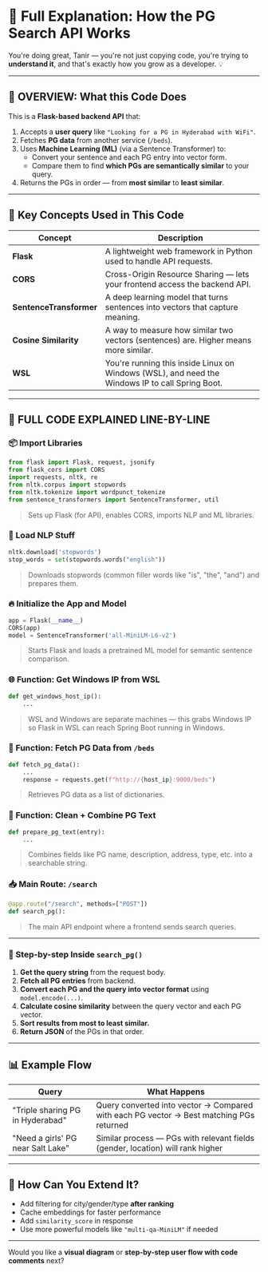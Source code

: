 
# 🧠 Full Explanation: How the PG Search API Works

You're doing great, Tanir — you're not just copying code, you're trying to **understand it**, and that's exactly how you grow as a developer. 💡

---

## 🔧 OVERVIEW: What this Code Does

This is a **Flask-based backend API** that:
1. Accepts a **user query** like `"Looking for a PG in Hyderabad with WiFi"`.
2. Fetches **PG data** from another service (`/beds`).
3. Uses **Machine Learning (ML)** (via a Sentence Transformer) to:
   - Convert your sentence and each PG entry into vector form.
   - Compare them to find **which PGs are semantically similar** to your query.
4. Returns the PGs in order — from **most similar** to **least similar**.

---

## 🧠 Key Concepts Used in This Code

| Concept | Description |
|--------|-------------|
| **Flask** | A lightweight web framework in Python used to handle API requests. |
| **CORS** | Cross-Origin Resource Sharing — lets your frontend access the backend API. |
| **SentenceTransformer** | A deep learning model that turns sentences into vectors that capture meaning. |
| **Cosine Similarity** | A way to measure how similar two vectors (sentences) are. Higher means more similar. |
| **WSL** | You're running this inside Linux on Windows (WSL), and need the Windows IP to call Spring Boot. |

---

## 🧩 FULL CODE EXPLAINED LINE-BY-LINE

### 📦 Import Libraries

```python
from flask import Flask, request, jsonify
from flask_cors import CORS
import requests, nltk, re
from nltk.corpus import stopwords
from nltk.tokenize import wordpunct_tokenize
from sentence_transformers import SentenceTransformer, util
```
> Sets up Flask (for API), enables CORS, imports NLP and ML libraries.

### 🧠 Load NLP Stuff

```python
nltk.download('stopwords')
stop_words = set(stopwords.words("english"))
```
> Downloads stopwords (common filler words like "is", "the", "and") and prepares them.

### 🔥 Initialize the App and Model

```python
app = Flask(__name__)
CORS(app)
model = SentenceTransformer('all-MiniLM-L6-v2')
```
> Starts Flask and loads a pretrained ML model for semantic sentence comparison.

### 🌐 Function: Get Windows IP from WSL

```python
def get_windows_host_ip():
    ...
```
> WSL and Windows are separate machines — this grabs Windows IP so Flask in WSL can reach Spring Boot running in Windows.

### 🔄 Function: Fetch PG Data from `/beds`

```python
def fetch_pg_data():
    ...
    response = requests.get(f"http://{host_ip}:9000/beds")
```
> Retrieves PG data as a list of dictionaries.

### 🧹 Function: Clean + Combine PG Text

```python
def prepare_pg_text(entry):
    ...
```
> Combines fields like PG name, description, address, type, etc. into a searchable string.

### 📥 Main Route: `/search`

```python
@app.route("/search", methods=["POST"])
def search_pg():
```
> The main API endpoint where a frontend sends search queries.

---

### 💬 Step-by-step Inside `search_pg()`

1. **Get the query string** from the request body.
2. **Fetch all PG entries** from backend.
3. **Convert each PG and the query into vector format** using `model.encode(...)`.
4. **Calculate cosine similarity** between the query vector and each PG vector.
5. **Sort results from most to least similar.**
6. **Return JSON** of the PGs in that order.

---

## 📊 Example Flow

| Query | What Happens |
|-------|--------------|
| "Triple sharing PG in Hyderabad" | Query converted into vector → Compared with each PG vector → Best matching PGs returned |
| "Need a girls' PG near Salt Lake" | Similar process — PGs with relevant fields (gender, location) will rank higher |

---

## 🚀 How Can You Extend It?

- Add filtering for city/gender/type **after ranking**
- Cache embeddings for faster performance
- Add `similarity_score` in response
- Use more powerful models like `"multi-qa-MiniLM"` if needed

---

Would you like a **visual diagram** or **step-by-step user flow with code comments** next?
